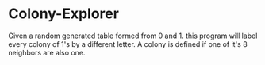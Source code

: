 # Colony-Explorer
Given a random generated table formed from 0 and 1. this program will label every colony of 1's by a different letter. A colony is defined if one of it's 8 neighbors are also one.

